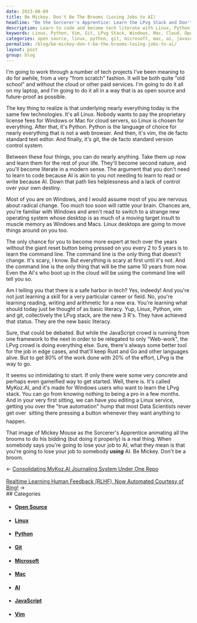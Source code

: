 ```yaml
---
date: 2023-08-09
title: Be Mickey. Don't Be The Brooms (Losing Jobs to AI)
headline: "Be the Sorcerer's Apprentice: Learn the LPvg Stack and Don't Lose Your Job to AI!"
description: Learn to code and become tech literate with Linux, Python, vim, and git. Don't be a victim of AI - be Mickey Mouse and animate the brooms to do your bidding! MyKoz.AI is an easy and gameified way to get started and become a pro in a few months.
keywords: Linux, Python, Vim, Git, LPvg Stack, Windows, Mac, Cloud, Open Source, Future-Proof, Command Line, AI, JavaScript, Rust, Go, MyKoz.AI, Sorcerer's Apprentice, Mickey Mouse, Automation, Data Scientists
categories: open source, linux, python, git, microsoft, mac, ai, javascript, vim
permalink: /blog/be-mickey-don-t-be-the-brooms-losing-jobs-to-ai/
layout: post
group: blog
---
```



I'm going to work through a number of tech projects I've been meaning to do for
awhile, from a very "from scratch" fashion. It will be both quite "old school"
and without the cloud or other paid services. I'm going to do it all on my
laptop, and I'm going to do it all in a way that is as open source and
future-proof as possible.

The key thing to realize is that underlying nearly everything today is the same
few technologies. It's all Linux. Nobody wants to pay the proprietary license
fees for Windows or Mac for cloud servers, so Linux is chosen for everything.
After that, it's Python. Python is the language of choice for nearly everything
that is not a web browser. And then, it's vim, the de facto standard text
editor. And finally, it's git, the de facto standard version control system.

Between these four things, you can do nearly anything. Take them up now and
learn them for the rest of your life. They'll become second nature, and you'll
become literate in a modern sense. The argument that you don't need to learn to
code because AI is akin to you not needing to learn to read or write because
AI. Down that path lies helplessness and a lack of control over your own
destiny.

Most of you are on Windows, and I would assume most of you are nervous about
radical change. Too much too soon will rattle your brain. Chances are, you're
familiar with Windows and aren't read to switch to a strange new operating
system whose desktop is as much of a moving target insult to muscle memory as
Windows and Macs. Linux desktops are going to move things around on you too.

The only chance for you to become more expert at tech over the years without
the giant reset button being pressed on you every 2 to 5 years is to learn the
command line. The command line is the only thing that doesn't change. It's
scary, I know. But everything is scary at first until it's not. And the command
line is the only thing that will be the same 10 years from now. Even the AI's
who boot up in the cloud will be using the command line will tell you so.

Am I telling you that there is a safe harbor in tech? Yes, indeedy! And you're
not just learning a skill for a very particular career or field. No, you're
learning reading, writing and arithmetic for a new era. You're learning what
should today just be thought of as basic literacy. Yup, Linux, Python, vim and
git, collectively the LPvg stack, are the new 3 R's. They have achieved that
status. They are the new basic literacy.

Sure, that could be debated. But while the JavaScript crowd is running from one
framework to the next in order to be relegated to only "Web-work", the LPvg
crowd is doing everything else. Sure, there's always some better tool for the
job in edge cases, and that'll keep Rust and Go and other languages alive. But
to get 80% of the work done with 20% of the effort, LPvg is the way to go.

It seems so intimidating to start. If only there were some very concrete and
perhaps even gameified way to get started. Well, there is. It's called
MyKoz.AI, and it's made for Windows users who want to learn the LPvg stack. You
can go from knowing nothing to being a pro in a few months. And in your very
first sitting, we can have you editing a Linux service, getting you over the
"true automation" hump that most Data Scientists never get over &#151; sitting
there pressing a button whenever they want anything to happen. 

That image of Mickey Mouse as the Sorcerer's Apprentice animating all the
brooms to do his bidding (but doing it properly) is a real thing. When somebody
says you're going to lose your job to AI, what they mean is that you're going
to lose your job to somebody ***using*** AI. Be Mickey. Don't be a broom.














<div class="arrow-links"><div class="post-nav-prev"><span class="arrow">&larr;&nbsp;</span><a href="/blog/consolidating-mykoz-ai-journaling-system-under-one-repo/">Consolidating MyKoz.AI Journaling System Under One Repo</a></div> &nbsp; <div class="post-nav-next"><a href="/blog/realtime-learning-human-feedback-rlhf-now-automated-courtesy-of-bing/">Realtime Learning Human Feedback (RLHF), Now Automated Courtesy of Bing!</a><span class="arrow">&nbsp;&rarr;</span></div></div>
## Categories

<ul>
<li><h4><a href='/open-source/'>Open Source</a></h4></li>
<li><h4><a href='/linux/'>Linux</a></h4></li>
<li><h4><a href='/python/'>Python</a></h4></li>
<li><h4><a href='/git/'>Git</a></h4></li>
<li><h4><a href='/microsoft/'>Microsoft</a></h4></li>
<li><h4><a href='/mac/'>Mac</a></h4></li>
<li><h4><a href='/ai/'>AI</a></h4></li>
<li><h4><a href='/javascript/'>JavaScript</a></h4></li>
<li><h4><a href='/vim/'>Vim</a></h4></li></ul>